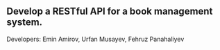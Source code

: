 ##  Develop a RESTful API for a book management system.

Developers: Emin Amirov, Urfan Musayev, Fehruz Panahaliyev
